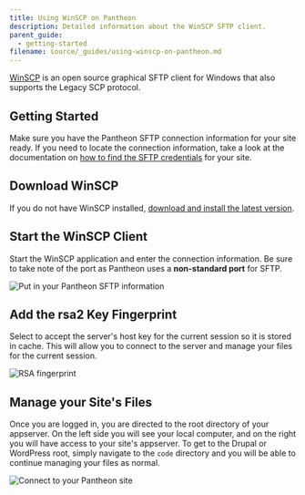 ```yaml
---
title: Using WinSCP on Pantheon
description: Detailed information about the WinSCP SFTP client.
parent_guide:
  - getting-started
filename: source/_guides/using-winscp-on-pantheon.md
---
```


[WinSCP](http://winscp.net/eng/index.php) is an open source graphical SFTP client for Windows that also supports the Legacy SCP protocol.

## Getting Started

Make sure you have the Pantheon SFTP connection information for your site ready. If you need to locate the connection information, take a look at the documentation on [how to find the SFTP credentials](/documentation/getting-started/developing-on-pantheon-directly-with-sftp-mode/-enabling-sftp-mode#sftp-connection-information) for your site.

## Download WinSCP

If you do not have WinSCP installed, [download and install the latest version](http://winscp.net/eng/index.php).

## Start the WinSCP Client

Start the WinSCP application and enter the connection information. Be sure to take note of the port as Pantheon uses a **non-standard port** for SFTP.

![Put in your Pantheon SFTP information](https://pantheon-systems.desk.com/customer/portal/attachments/50344)

## Add the rsa2 Key Fingerprint

Select to accept the server's host key for the current session so it is stored in cache. This will allow you to connect to the server and manage your files for the current session.

![RSA fingerprint](https://pantheon-systems.desk.com/customer/portal/attachments/50345)

## Manage your Site's Files

Once you are logged in, you are directed to the root directory of your appserver. On the left side you will see your local computer, and on the right you will have access to your site's appserver. To get to the Drupal  or WordPress root, simply navigate to the `code` directory and you will be able to continue managing your files as normal.



 ![Connect to your Pantheon site](https://pantheon-systems.desk.com/customer/portal/attachments/50346)
